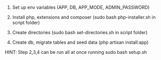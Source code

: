 1. Set up env variables (APP, DB, APP_MODE, ADMIN_PASSWORD)

2. Install php, extensions and composer (sudo bash php-installer.sh in script folder)

3. Create directories (sudo bash set-directories.sh in script folder)

3. Create db, migrate tables and seed data (php artisan install:app)

HINT: Step 2,3,4 can be run all at once running sudo bash setup.sh